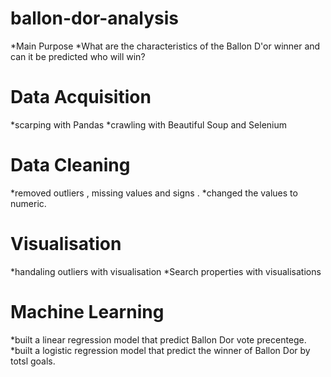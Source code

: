 # ballon-dor-analysis
*Main Purpose
*What are the characteristics of the Ballon D'or winner and can it be predicted who will win?

# Data Acquisition
*scarping with Pandas
*crawling with Beautiful Soup and Selenium

# Data Cleaning
*removed outliers , missing values and signs .
*changed the values to numeric.

# Visualisation
*handaling outliers with visualisation
*Search properties with visualisations

# Machine Learning
*built a linear regression model that predict Ballon Dor vote precentege.
*built a logistic regression model that predict the winner of Ballon Dor by totsl goals.
